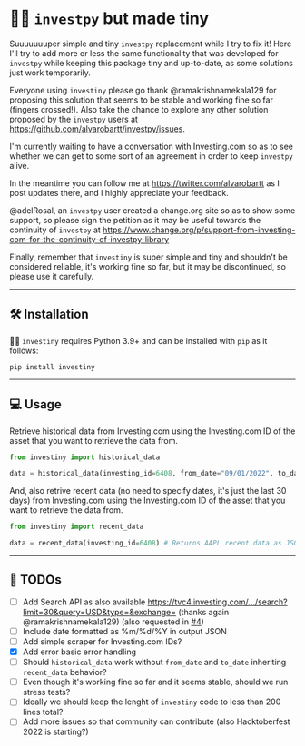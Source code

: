 # 🤏🏻 `investpy` but made tiny

Suuuuuuuper simple and tiny `investpy` replacement while I try to fix it! Here I'll try
to add more or less the same functionality that was developed for `investpy` while keeping this
package tiny and up-to-date, as some solutions just work temporarily.

Everyone using `investiny` please go thank @ramakrishnamekala129 for proposing this solution
that seems to be stable and working fine so far (fingers crossed!). Also take the chance to explore
any other solution proposed by the `investpy` users at https://github.com/alvarobartt/investpy/issues.

I'm currently waiting to have a conversation with Investing.com so as to see whether we can get
to some sort of an agreement in order to keep `investpy` alive.

In the meantime you can follow me at https://twitter.com/alvarobartt as I post updates there, and
I highly appreciate your feedback.

@adelRosal, an `investpy` user created a change.org site so as to show some support, so please sign
the petition as it may be useful towards the continuity of `investpy` at https://www.change.org/p/support-from-investing-com-for-the-continuity-of-investpy-library

Finally, remember that `investiny` is super simple and tiny and shouldn't be considered reliable, it's
working fine so far, but it may be discontinued, so please use it carefully.

---

## 🛠️ Installation

🤏🏻 `investiny` requires Python 3.9+ and can be installed with `pip` as it follows:

`pip install investiny`

---

## 💻 Usage

Retrieve historical data from Investing.com using the Investing.com ID of the asset
that you want to retrieve the data from.

```python
from investiny import historical_data

data = historical_data(investing_id=6408, from_date="09/01/2022", to_date="10/01/2022") # Returns AAPL historical data as JSON (without date)
```

And, also retrive recent data (no need to specify dates, it's just the last 30 days) from
Investing.com using the Investing.com ID of the asset that you want to retrieve the data from.

```python
from investiny import recent_data

data = recent_data(investing_id=6408) # Returns AAPL recent data as JSON (without date)
```

---

## 🔮 TODOs

- [ ] Add Search API as also available https://tvc4.investing.com/.../search?limit=30&query=USD&type=&exchange= (thanks again @ramakrishnamekala129) (also requested in [#4](https://github.com/alvarobartt/investiny/issues/4))
- [ ] Include date formatted as %m/%d/%Y in output JSON
- [ ] Add simple scraper for Investing.com IDs?
- [X] Add error basic error handling
- [ ] Should `historical_data` work without `from_date` and `to_date` inheriting `recent_data` behavior?
- [ ] Even though it's working fine so far and it seems stable, should we run stress tests?
- [ ] Ideally we should keep the lenght of `investiny` code to less than 200 lines total?
- [ ] Add more issues so that community can contribute (also Hacktoberfest 2022 is starting?)
